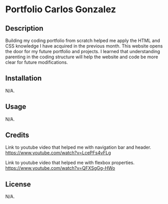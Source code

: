 # Portfolio Carlos Gonzalez

## Description

Building my coding portfolio from scratch helped me apply the HTML and CSS knowledge I have acquired in the previous month. This website opens the door for my future portfolio and projects. I learned that understanding parenting in the coding structure will help the website and code be more clear for future modifications.  


## Installation

N/A.

## Usage

N/A.

## Credits
Link to youtube video that helped me with navigation bar and header. 
https://www.youtube.com/watch?v=LcePFs4vFLg

Link to youtube video that helped me with flexbox properties.
https://www.youtube.com/watch?v=QFXSgGg-HWo

## License

N/A.